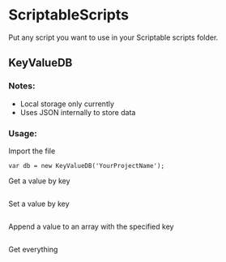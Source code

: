 # ScriptableScripts

Put any script you want to use in your Scriptable scripts folder.

## KeyValueDB

### Notes:
- Local storage only currently
- Uses JSON internally to store data

### Usage:

Import the file
```var KeyValueDB = importModule('KeyValueDB');
var db = new KeyValueDB('YourProjectName');
```

Get a value by key
```db.getValue(key)
```

Set a value by key
```db.setValue(key, value)
```

Append a value to an array with the specified key
```db.append(key, pushedValue)
```

Get everything
```db.getAll()
```
